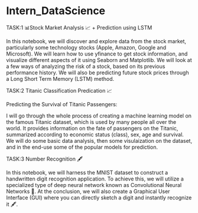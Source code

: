 # Intern_DataScience

TASK:1
📊Stock Market Analysis 📈 + Prediction using LSTM

 In this notebook, we will discover and explore data from the stock market, particularly some technology stocks (Apple, Amazon, Google and Microsoft). We will learn how   to use yfinance to get stock information, and visualize different aspects of it using Seaborn and Matplotlib. We will look at a few ways of analyzing the risk of a       stock, based on its previous performance history. We will also be predicting future stock prices through a Long Short Term Memory (LSTM) method.



TASK:2
Titanic Classification Predication 📈


Predicting the Survival of Titanic Passengers:

 
I will go through the whole process of creating a machine learning model on the famous Titanic dataset, which is used by many people all over the world. It provides    information on the fate of passengers on the Titanic, summarized according to economic status (class), sex, age and survival. We will do some basic data analysis, then some visulaization on the dataset, and in the end-use some of the popular models for prediction.




TASK:3 Number Recognition 🖋️

In this notebook, we will harness the MNIST dataset to construct a handwritten digit recognition application. To achieve this, we will utilize a specialized type of deep neural network known as Convolutional Neural Networks 🧠. At the conclusion, we will also create a Graphical User Interface (GUI) where you can directly sketch a digit and instantly recognize it 🖋️.
